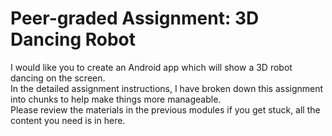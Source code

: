 # Peer-graded Assignment: 3D Dancing Robot

I would like you to create an Android app which will show a 3D robot dancing on the screen.  
In the detailed assignment instructions, I have broken down this assignment into chunks to help make things more manageable.  
Please review the materials in the previous modules if you get stuck, all the content you need is in here.



